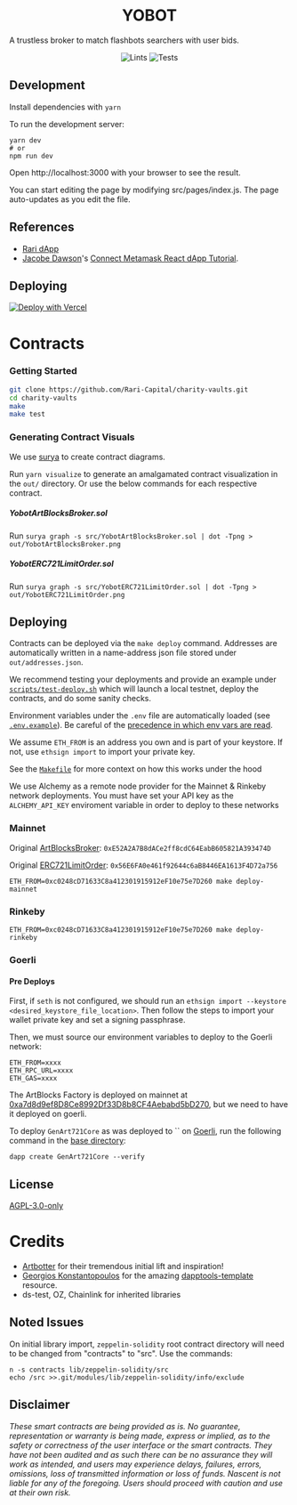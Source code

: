 # <h1 align="center"> YOBOT </h1>

A trustless broker to match flashbots searchers with user bids.

<div align="center">

![Lints](https://github.com/nascentxyz/yobot/workflows/Linting/badge.svg)
![Tests](https://github.com/nascentxyz/yobot/workflows/Tests/badge.svg)

</div>

## Development

Install dependencies with `yarn`

To run the development server:

```
yarn dev
# or
npm run dev
```

Open http://localhost:3000 with your browser to see the result.

You can start editing the page by modifying src/pages/index.js. The page auto-updates as you edit the file.

## References

- [Rari dApp](https://github.com/Rari-Capital/rari-dApp/tree/master/src)
- [Jacobe Dawson](https://github.com/jacobedawson)'s [Connect Metamask React dApp Tutorial](https://dev.to/jacobedawson/build-a-web3-dapp-in-react-login-with-metamask-4chp).

## Deploying

[![Deploy with Vercel](https://vercel.com/button)](https://vercel.com/new/git/external?repository-url=https://github.com/nascentxyz/yobot&project-name=yobot&repository-name=yobot)

# Contracts

### Getting Started

```sh
git clone https://github.com/Rari-Capital/charity-vaults.git
cd charity-vaults
make
make test
```

### Generating Contract Visuals

We use [surya](https://github.com/ConsenSys/surya) to create contract diagrams.

Run `yarn visualize` to generate an amalgamated contract visualization in the `out/` directory. Or use the below commands for each respective contract.

##### YobotArtBlocksBroker.sol

Run `surya graph -s src/YobotArtBlocksBroker.sol | dot -Tpng > out/YobotArtBlocksBroker.png`

##### YobotERC721LimitOrder.sol

Run `surya graph -s src/YobotERC721LimitOrder.sol | dot -Tpng > out/YobotERC721LimitOrder.png`

## Deploying

Contracts can be deployed via the `make deploy` command. Addresses are automatically
written in a name-address json file stored under `out/addresses.json`.

We recommend testing your deployments and provide an example under [`scripts/test-deploy.sh`](./scripts/test-deploy.sh)
which will launch a local testnet, deploy the contracts, and do some sanity checks.

Environment variables under the `.env` file are automatically loaded (see [`.env.example`](./.env.example)).
Be careful of the [precedence in which env vars are read](https://github.com/dapphub/dapptools/tree/2cf441052489625f8635bc69eb4842f0124f08e4/src/dapp#precedence).

We assume `ETH_FROM` is an address you own and is part of your keystore.
If not, use `ethsign import` to import your private key.

See the [`Makefile`](./Makefile#25) for more context on how this works under the hood

We use Alchemy as a remote node provider for the Mainnet & Rinkeby network deployments.
You must have set your API key as the `ALCHEMY_API_KEY` enviroment variable in order to
deploy to these networks

### Mainnet

Original [ArtBlocksBroker](https://etherscan.io/address/0xE52A2A7B8dACe2ff8cdC64EabB605821A393474D#code): `0xE52A2A7B8dACe2ff8cdC64EabB605821A393474D`

Original [ERC721LimitOrder](https://etherscan.io/address/0x56E6FA0e461f92644c6aB8446EA1613F4D72a756#code): `0x56E6FA0e461f92644c6aB8446EA1613F4D72a756`

```
ETH_FROM=0xc0248cD71633C8a412301915912eF10e75e7D260 make deploy-mainnet
```

### Rinkeby

```
ETH_FROM=0xc0248cD71633C8a412301915912eF10e75e7D260 make deploy-rinkeby
```

### Goerli

#### Pre Deploys

First, if `seth` is not configured, we should run an `ethsign import --keystore <desired_keystore_file_location>`.
Then follow the steps to import your wallet private key and set a signing passphrase.

Then, we must source our environment variables to deploy to the Goerli network:

```
ETH_FROM=xxxx
ETH_RPC_URL=xxxx
ETH_GAS=xxxx
```

The ArtBlocks Factory is deployed on mainnet at [0xa7d8d9ef8D8Ce8992Df33D8b8CF4Aebabd5bD270](https://etherscan.io/address/0xa7d8d9ef8D8Ce8992Df33D8b8CF4Aebabd5bD270#code), but we need to have it deployed on goerli.

To deploy `GenArt721Core` as was deployed to `` on [Goerli](), run the following command in the [base directory](./):

```
dapp create GenArt721Core --verify
```

## License

[AGPL-3.0-only](https://github.com/nascentxyz/yobot/blob/master/LICENSE)

# Credits

- [Artbotter]() for their tremendous initial lift and inspiration!
- [Georgios Konstantopoulos](https://github.com/gakonst) for the amazing [dapptools-template](https://github.com/gakonst/dapptools-template) resource.
- ds-test, OZ, Chainlink for inherited libraries

## Noted Issues

On initial library import, `zeppelin-solidity` root contract directory will need to be changed from "contracts" to "src". Use the commands:
```
n -s contracts lib/zeppelin-solidity/src
echo /src >>.git/modules/lib/zeppelin-solidity/info/exclude
```

## Disclaimer

_These smart contracts are being provided as is. No guarantee, representation or warranty is being made, express or implied, as to the safety or correctness of the user interface or the smart contracts. They have not been audited and as such there can be no assurance they will work as intended, and users may experience delays, failures, errors, omissions, loss of transmitted information or loss of funds. Nascent is not liable for any of the foregoing. Users should proceed with caution and use at their own risk._
